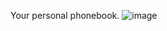 Your personal phonebook.
![image](https://user-images.githubusercontent.com/109676197/235134346-4ab52c34-e217-41ff-a9c2-4a78cf54bbdb.png)
